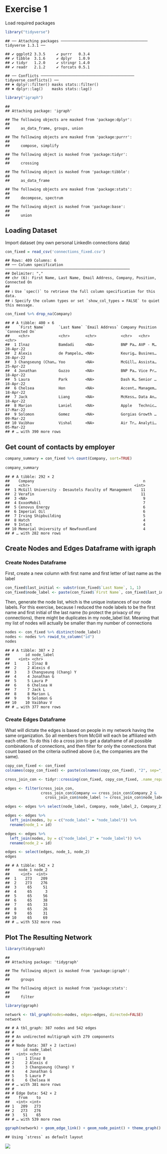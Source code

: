 Exercise 1
================

Load required packages

``` r
library("tidyverse")
```

    ## ── Attaching packages ─────────────────────────────────────── tidyverse 1.3.1 ──

    ## ✔ ggplot2 3.3.5     ✔ purrr   0.3.4
    ## ✔ tibble  3.1.6     ✔ dplyr   1.0.9
    ## ✔ tidyr   1.2.0     ✔ stringr 1.4.0
    ## ✔ readr   2.1.2     ✔ forcats 0.5.1

    ## ── Conflicts ────────────────────────────────────────── tidyverse_conflicts() ──
    ## ✖ dplyr::filter() masks stats::filter()
    ## ✖ dplyr::lag()    masks stats::lag()

``` r
library("igraph")
```

    ## 
    ## Attaching package: 'igraph'

    ## The following objects are masked from 'package:dplyr':
    ## 
    ##     as_data_frame, groups, union

    ## The following objects are masked from 'package:purrr':
    ## 
    ##     compose, simplify

    ## The following object is masked from 'package:tidyr':
    ## 
    ##     crossing

    ## The following object is masked from 'package:tibble':
    ## 
    ##     as_data_frame

    ## The following objects are masked from 'package:stats':
    ## 
    ##     decompose, spectrum

    ## The following object is masked from 'package:base':
    ## 
    ##     union

## Loading Dataset

Import dataset (my own personal LinkedIn connections data)

``` r
con_fixed = read_csv('connections_fixed.csv')
```

    ## Rows: 409 Columns: 6
    ## ── Column specification ────────────────────────────────────────────────────────
    ## Delimiter: ","
    ## chr (6): First Name, Last Name, Email Address, Company, Position, Connected On
    ## 
    ## ℹ Use `spec()` to retrieve the full column specification for this data.
    ## ℹ Specify the column types or set `show_col_types = FALSE` to quiet this message.

``` r
con_fixed %>% drop_na(Company)
```

    ## # A tibble: 400 × 6
    ##    `First Name`      `Last Name` `Email Address` Company Position `Connected On`
    ##    <chr>             <chr>       <chr>           <chr>   <chr>    <chr>         
    ##  1 Ilnaz             Bamdadi     <NA>            BNP Pa… AVP - M… 28-Apr-22     
    ##  2 Alexis            de Pampelo… <NA>            Keurig… Busines… 28-Apr-22     
    ##  3 Changseung (Chan… Yoo         <NA>            McGill… Assista… 25-Apr-22     
    ##  4 Jonathan          Guzzo       <NA>            BNP Pa… Vice Pr… 18-Apr-22     
    ##  5 Laura             Park        <NA>            Dash H… Senior … 18-Apr-22     
    ##  6 Chelsea           Hon         <NA>            Accent… Managem… 18-Apr-22     
    ##  7 Jack              Liang       <NA>            McKess… Data An… 18-Apr-22     
    ##  8 Marion            Laniel      <NA>            Apple   Technic… 17-Mar-22     
    ##  9 Solomon           Gomez       <NA>            Gorgias Growth … 09-Mar-22     
    ## 10 Vaibhav           Vishal      <NA>            Air Tr… Analyti… 05-Mar-22     
    ## # … with 390 more rows

## Get count of contacts by employer

``` r
company_summary = con_fixed %>% count(Company, sort=TRUE)
 
company_summary
```

    ## # A tibble: 292 × 2
    ##    Company                                                 n
    ##    <chr>                                               <int>
    ##  1 McGill University - Desautels Faculty of Management    11
    ##  2 Verafin                                                11
    ##  3 <NA>                                                    9
    ##  4 ExxonMobil                                              7
    ##  5 Cenovus Energy                                          6
    ##  6 Imperial Oil                                            6
    ##  7 Irving Shipbuilding                                     5
    ##  8 Hatch                                                   4
    ##  9 Intact                                                  4
    ## 10 Memorial University of Newfoundland                     4
    ## # … with 282 more rows

## Create Nodes and Edges Dataframe with igraph

### Create Nodes Dataframe

First, create a new column with first name and first letter of last name
as the label

``` r
con_fixed$last_initial <- substr(con_fixed$`Last Name`, 1, 1)
con_fixed$node_label <- paste(con_fixed$`First Name`, con_fixed$last_initial)
```

Then, generate the node list, which is the unique instances of our node
labels. For this exercise, because I reduced the node labels to be the
first name and first initial of the last name (to protect the privacy of
my connections), there might be duplicates in my node_label list.
Meaning that my list of nodes will actually be smaller than my number of
connections

``` r
nodes <- con_fixed %>% distinct(node_label)
nodes <- nodes %>% rowid_to_column("id")
nodes
```

    ## # A tibble: 387 × 2
    ##       id node_label          
    ##    <int> <chr>               
    ##  1     1 Ilnaz B             
    ##  2     2 Alexis d            
    ##  3     3 Changseung (Chang) Y
    ##  4     4 Jonathan G          
    ##  5     5 Laura P             
    ##  6     6 Chelsea H           
    ##  7     7 Jack L              
    ##  8     8 Marion L            
    ##  9     9 Solomon G           
    ## 10    10 Vaibhav V           
    ## # … with 377 more rows

### Create Edges Dataframe

What will dictate the edges is based on people in my network having the
same organization. So all members from McGill will each be affiliated
with each other. To do this I do a cross join to get a dataframe of all
possible combinations of connections, and then filter for only the
connections that count based on the criteria outlined above (i.e, the
companies are the same).

``` r
copy_con_fixed <- con_fixed
colnames(copy_con_fixed) <- paste(colnames(copy_con_fixed), "2", sep="_")

cross_join_con <- tidyr::crossing(con_fixed, copy_con_fixed, .name_repair="minimal")

edges <- filter(cross_join_con, 
                cross_join_con$Company == cross_join_con$Company_2 & 
                  cross_join_con$node_label != cross_join_con$node_label_2)

edges <- edges %>% select(node_label, Company, node_label_2, Company_2) 
```

``` r
edges <- edges %>% 
  left_join(nodes, by = c("node_label" = "node_label")) %>% 
  rename(node_1 = id)

edges <- edges %>% 
  left_join(nodes, by = c("node_label_2" = "node_label")) %>% 
  rename(node_2 = id)
```

``` r
edges <- select(edges, node_1, node_2)
edges
```

    ## # A tibble: 542 × 2
    ##    node_1 node_2
    ##     <int>  <int>
    ##  1    273    209
    ##  2    273    276
    ##  3     65     51
    ##  4     65      3
    ##  5     65     56
    ##  6     65     38
    ##  7     65     33
    ##  8     65     26
    ##  9     65     31
    ## 10     65     69
    ## # … with 532 more rows

## Plot The Resulting Network

``` r
library(tidygraph)
```

    ## 
    ## Attaching package: 'tidygraph'

    ## The following object is masked from 'package:igraph':
    ## 
    ##     groups

    ## The following object is masked from 'package:stats':
    ## 
    ##     filter

``` r
library(ggraph)
```

``` r
network <- tbl_graph(nodes=nodes, edges=edges, directed=FALSE)
network
```

    ## # A tbl_graph: 387 nodes and 542 edges
    ## #
    ## # An undirected multigraph with 279 components
    ## #
    ## # Node Data: 387 × 2 (active)
    ##      id node_label          
    ##   <int> <chr>               
    ## 1     1 Ilnaz B             
    ## 2     2 Alexis d            
    ## 3     3 Changseung (Chang) Y
    ## 4     4 Jonathan G          
    ## 5     5 Laura P             
    ## 6     6 Chelsea H           
    ## # … with 381 more rows
    ## #
    ## # Edge Data: 542 × 2
    ##    from    to
    ##   <int> <int>
    ## 1   209   273
    ## 2   273   276
    ## 3    51    65
    ## # … with 539 more rows

``` r
ggraph(network) + geom_edge_link() + geom_node_point() + theme_graph()
```

    ## Using `stress` as default layout

![](exercise1_files/figure-gfm/unnamed-chunk-10-1.png)<!-- -->
